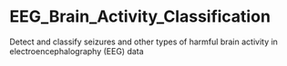 # EEG_Brain_Activity_Classification
 Detect and classify seizures and other types of harmful brain activity in electroencephalography (EEG) data
